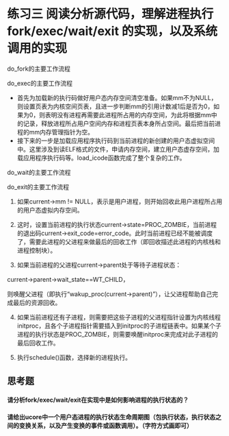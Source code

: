 # 练习三 阅读分析源代码，理解进程执行 fork/exec/wait/exit 的实现，以及系统调用的实现
do_fork的主要工作流程

do_exec的主要工作流程
- 首先为加载新的执行码做好用户态内存空间清空准备。如果mm不为NULL，则设置页表为内核空间页表，且进一步判断mm的引用计数减1后是否为0，如果为0，则表明没有进程再需要此进程所占用的内存空间，为此将根据mm中的记录，释放进程所占用户空间内存和进程页表本身所占空间。最后把当前进程的mm内存管理指针为空。
- 接下来的一步是加载应用程序执行码到当前进程的新创建的用户态虚拟空间中。这里涉及到读ELF格式的文件，申请内存空间，建立用户态虚存空间，加载应用程序执行码等。load_icode函数完成了整个复杂的工作。

do_wait的主要工作流程

do_exit的主要工作流程

1. 如果current->mm != NULL，表示是用户进程，则开始回收此用户进程所占用的用户态虚拟内存空间。

2. 这时，设置当前进程的执行状态current->state=PROC_ZOMBIE，当前进程的退出码current->exit_code=error_code。此时当前进程已经不能被调度了，需要此进程的父进程来做最后的回收工作（即回收描述此进程的内核栈和进程控制块）。

3. 如果当前进程的父进程current->parent处于等待子进程状态：

current->parent->wait_state==WT_CHILD，

则唤醒父进程（即执行“wakup_proc(current->parent)”），让父进程帮助自己完成最后的资源回收。

4. 如果当前进程还有子进程，则需要把这些子进程的父进程指针设置为内核线程initproc，且各个子进程指针需要插入到initproc的子进程链表中。如果某个子进程的执行状态是PROC_ZOMBIE，则需要唤醒initproc来完成对此子进程的最后回收工作。

5. 执行schedule()函数，选择新的进程执行。

## 思考题
#### 请分析fork/exec/wait/exit在实现中是如何影响进程的执行状态的？
#### 请给出ucore中一个用户态进程的执行状态生命周期图（包执行状态，执行状态之间的变换关系，以及产生变换的事件或函数调用）。（字符方式画即可）